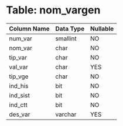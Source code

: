 # Table: nom_vargen

| Column Name | Data Type | Nullable |
|-------------|-----------|----------|
| num_var | smallint | NO |
| nom_var | char | NO |
| tip_var | char | NO |
| val_var | char | YES |
| tip_vge | char | NO |
| ind_his | bit | NO |
| ind_sist | bit | NO |
| ind_ctt | bit | NO |
| des_var | varchar | YES |
